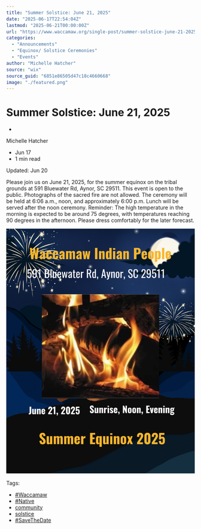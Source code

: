 ```yaml
---
title: "Summer Solstice: June 21, 2025"
date: "2025-06-17T22:54:04Z"
lastmod: "2025-06-21T00:00:00Z"
url: "https://www.waccamaw.org/single-post/summer-solstice-june-21-2025"
categories:
  - "Announcements"
  - "Equinox/ Solstice Ceremonies"
  - "Events"
author: "Michelle Hatcher"
source: "wix"
source_guid: "6851e86505d47c18c4660668"
image: "./featured.png"
---
```


# Summer Solstice: June 21, 2025

-

Michelle Hatcher
- Jun 17
- 1 min read

Updated: Jun 20

Please join us on June 21, 2025, for the summer equinox on the tribal grounds at 591 Bluewater Rd, Aynor, SC 29511. This event is open to the public. Photographs of the sacred fire are not allowed. The ceremony will be held at 6:06 a.m., noon, and approximately 6:00 p.m. Lunch will be served after the noon ceremony. Reminder: The high temperature in the morning is expected to be around 75 degrees, with temperatures reaching 90 degrees in the afternoon. Please dress comfortably for the later forecast.

![ree](./images/98a108_bb4d0137d2ce418399da2f20957a2f19~mv2-1.png)

Tags:

- [#Waccamaw](https://www.waccamaw.org/updates/tags/waccamaw-1)
- [#Native](https://www.waccamaw.org/updates/tags/native-2)
- [community](https://www.waccamaw.org/updates/tags/community)
- [solstice](https://www.waccamaw.org/updates/tags/solstice)
- [#SaveTheDate](https://www.waccamaw.org/updates/tags/savethedate)

